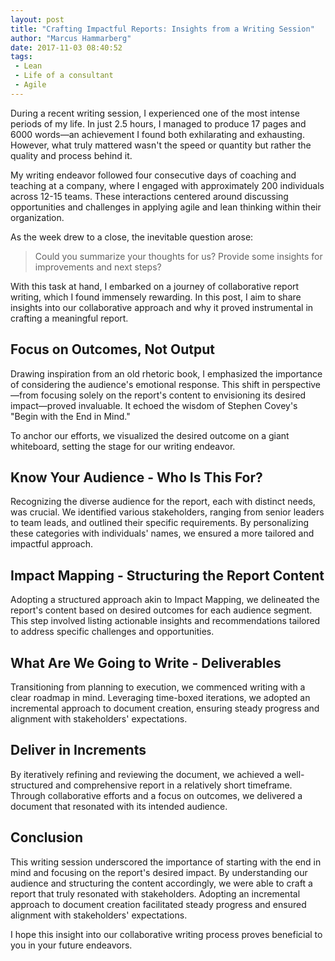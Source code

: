 ```yaml
---
layout: post
title: "Crafting Impactful Reports: Insights from a Writing Session"
author: "Marcus Hammarberg"
date: 2017-11-03 08:40:52
tags:
 - Lean
 - Life of a consultant
 - Agile
---
```


During a recent writing session, I experienced one of the most intense periods of my life. In just 2.5 hours, I managed to produce 17 pages and 6000 words—an achievement I found both exhilarating and exhausting. However, what truly mattered wasn't the speed or quantity but rather the quality and process behind it.

My writing endeavor followed four consecutive days of coaching and teaching at a company, where I engaged with approximately 200 individuals across 12-15 teams. These interactions centered around discussing opportunities and challenges in applying agile and lean thinking within their organization.

As the week drew to a close, the inevitable question arose:

> Could you summarize your thoughts for us? Provide some insights for improvements and next steps?

With this task at hand, I embarked on a journey of collaborative report writing, which I found immensely rewarding. In this post, I aim to share insights into our collaborative approach and why it proved instrumental in crafting a meaningful report.

## Focus on Outcomes, Not Output

Drawing inspiration from an old rhetoric book, I emphasized the importance of considering the audience's emotional response. This shift in perspective—from focusing solely on the report's content to envisioning its desired impact—proved invaluable. It echoed the wisdom of Stephen Covey's "Begin with the End in Mind."

To anchor our efforts, we visualized the desired outcome on a giant whiteboard, setting the stage for our writing endeavor.

## Know Your Audience - Who Is This For?

Recognizing the diverse audience for the report, each with distinct needs, was crucial. We identified various stakeholders, ranging from senior leaders to team leads, and outlined their specific requirements. By personalizing these categories with individuals' names, we ensured a more tailored and impactful approach.

## Impact Mapping - Structuring the Report Content

Adopting a structured approach akin to Impact Mapping, we delineated the report's content based on desired outcomes for each audience segment. This step involved listing actionable insights and recommendations tailored to address specific challenges and opportunities.

## What Are We Going to Write - Deliverables

Transitioning from planning to execution, we commenced writing with a clear roadmap in mind. Leveraging time-boxed iterations, we adopted an incremental approach to document creation, ensuring steady progress and alignment with stakeholders' expectations.

## Deliver in Increments

By iteratively refining and reviewing the document, we achieved a well-structured and comprehensive report in a relatively short timeframe. Through collaborative efforts and a focus on outcomes, we delivered a document that resonated with its intended audience.

## Conclusion

This writing session underscored the importance of starting with the end in mind and focusing on the report's desired impact. By understanding our audience and structuring the content accordingly, we were able to craft a report that truly resonated with stakeholders. Adopting an incremental approach to document creation facilitated steady progress and ensured alignment with stakeholders' expectations.

I hope this insight into our collaborative writing process proves beneficial to you in your future endeavors.
